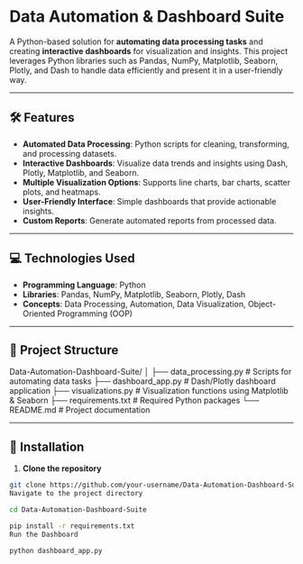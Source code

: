 # Data Automation & Dashboard Suite

A Python-based solution for **automating data processing tasks** and creating **interactive dashboards** for visualization and insights. This project leverages Python libraries such as Pandas, NumPy, Matplotlib, Seaborn, Plotly, and Dash to handle data efficiently and present it in a user-friendly way.

---

## 🛠 Features

- **Automated Data Processing**: Python scripts for cleaning, transforming, and processing datasets.  
- **Interactive Dashboards**: Visualize data trends and insights using Dash, Plotly, Matplotlib, and Seaborn.  
- **Multiple Visualization Options**: Supports line charts, bar charts, scatter plots, and heatmaps.  
- **User-Friendly Interface**: Simple dashboards that provide actionable insights.  
- **Custom Reports**: Generate automated reports from processed data.  

---

## 💻 Technologies Used

- **Programming Language**: Python  
- **Libraries**: Pandas, NumPy, Matplotlib, Seaborn, Plotly, Dash  
- **Concepts**: Data Processing, Automation, Data Visualization, Object-Oriented Programming (OOP)  

---

## 📂 Project Structure

Data-Automation-Dashboard-Suite/
│
├── data_processing.py # Scripts for automating data tasks
├── dashboard_app.py # Dash/Plotly dashboard application
├── visualizations.py # Visualization functions using Matplotlib & Seaborn
├── requirements.txt # Required Python packages
└── README.md # Project documentation


---

## 🚀 Installation

1. **Clone the repository**
```bash
git clone https://github.com/your-username/Data-Automation-Dashboard-Suite.git
Navigate to the project directory

cd Data-Automation-Dashboard-Suite

pip install -r requirements.txt
Run the Dashboard

python dashboard_app.py
